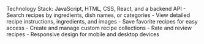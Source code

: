 Technology Stack: JavaScript, HTML, CSS, React, and a backend API
      - Search recipes by ingredients, dish names, or categories
      - View detailed recipe instructions, ingredients, and images
      - Save favorite recipes for easy access
      - Create and manage custom recipe collections
      - Rate and review recipes
      - Responsive design for mobile and desktop devices

